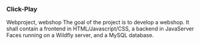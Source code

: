 ### Click-Play
Webproject, webshop
The goal of the project is to develop a webshop. It shall contain a
frontend in HTML/Javascript/CSS, a backend in JavaServer Faces
running on a Wildfly server, and a MySQL database.
